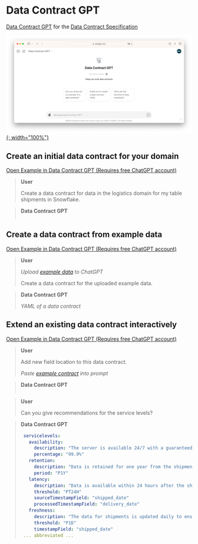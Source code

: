 # Data Contract GPT

[Data Contract GPT](https://chatgpt.com/g/g-QGMQrqm3p-data-contract-gpt) for the [Data Contract Specification](https://datacontract.com)

[![](/images/browser.png){: width="100%"}](https://chatgpt.com/g/g-QGMQrqm3p-data-contract-gpt)

## Create an initial data contract for your domain

[Open Example in Data Contract GPT (Requires free ChatGPT account)](https://chatgpt.com/share/e/515633e9-2bbd-472a-8244-29430f107cda)

> **User**
> 
> Create a data contract for data in the logistics domain for my table shipments in Snowflake.

> **Data Contract GPT**
> 
> ```yaml
> 
> ```

## Create a data contract from example data

[Open Example in Data Contract GPT (Requires free ChatGPT account)](https://chatgpt.com/share/e/1b27cab6-6ea8-49ff-8c8e-d1765fb34dd9)

> **User**
> 
> *Upload [example data](example_shipment.yaml) to ChatGPT*
> 
> Create a data contract for the uploaded example data.

> **Data Contract GPT**
>
> *YAML of a data contract*

## Extend an existing data contract interactively

[Open Example in Data Contract GPT (Requires free ChatGPT account)](https://chatgpt.com/share/e/6079bdf8-3b9b-477a-ba4f-93a0dee4e6dc)

> **User**
> 
> Add new field location to this data contract.
> 
> *Paste [example contract](example_datacontract.yaml) into prompt*

> **Data Contract GPT**
> 
> ```yaml
> 
> ```

> **User**
>
> Can you give recommendations for the service levels?

> **Data Contract GPT**
>
> ```yaml
>  servicelevels:
>    availability:
>      description: "The server is available 24/7 with a guaranteed uptime."
>      percentage: "99.9%"
>    retention:
>      description: "Data is retained for one year from the shipment date."
>      period: "P1Y"
>    latency:
>      description: "Data is available within 24 hours after the shipment is processed."
>      threshold: "PT24H"
>      sourceTimestampField: "shipped_date"
>      processedTimestampField: "delivery_date"
>    freshness:
>      description: "The data for shipments is updated daily to ensure accuracy."
>      threshold: "P1D"
>      timestampField: "shipped_date"
>  ... abbreviated ...
>  ```
